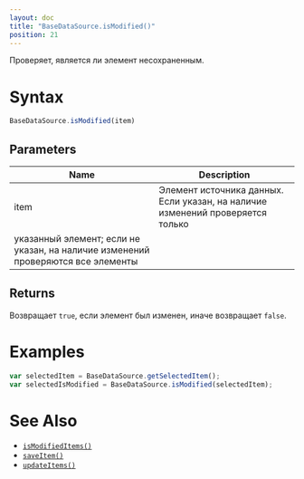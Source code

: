 ```yaml
---
layout: doc
title: "BaseDataSource.isModified()"
position: 21
---
```


Проверяет, является ли элемент несохраненным.

# Syntax

```js
BaseDataSource.isModified(item)
```

## Parameters

|Name|Description|
|----|-----------|
|item|Элемент источника данных. Если указан, на наличие изменений проверяется только
указанный элемент; если не указан, на наличие изменений проверяются все элементы|

## Returns

Возвращает `true`, если элемент был изменен, иначе возвращает `false`.

# Examples

```js
var selectedItem = BaseDataSource.getSelectedItem();
var selectedIsModified = BaseDataSource.isModified(selectedItem);
```

# See Also

* [`isModifiedItems()`](../BaseDataSource.isModifiedItems/)
* [`saveItem()`](../BaseDataSource.saveItem/)
* [`updateItems()`](../BaseDataSource.updateItems/)
